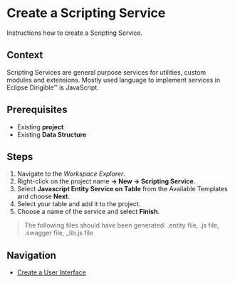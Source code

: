 # Create a Scripting Service

Instructions how to create a Scripting Service.

## Context
Scripting Services are general purpose services for utilities, custom modules and extensions. Mostly used language to implement services in Eclipse Dirigible™ is JavaScript.

## Prerequisites
- Existing **project**
- Existing **Data Structure**

## Steps
1. Navigate to the *Workspace Explorer*.
2. Right-click on the project name **-> New -> Scripting Service**.
3. Select **Javascript Entity Service on Table** from the Available Templates and choose **Next**.
4. Select your table and add it to the project.
5. Choose a name of the service and select **Finish**.
> The following files should have been generated:
>.entity file,
>.js file, 
>.swagger file,
>_lib.js file

## Navigation
- [Create a User Interface](UserInterfaces.md)
